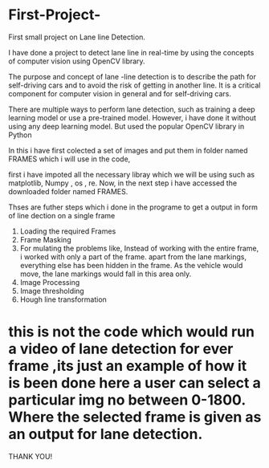 # First-Project-

First small project on Lane line Detection.



I have done a project to detect lane line in real-time by using the concepts of computer vision using OpenCV library.

The purpose and concept of lane -line detection is to describe the path for self-driving cars and to avoid the risk of getting in another line. It is a critical component for computer vision in general and for self-driving cars.

There are multiple ways to perform lane detection, such as training a deep learning model or use a pre-trained model. However, i have done it without using any deep learning model. But used the popular OpenCV library in Python


In this i have first colected a set of images and put them in folder named FRAMES which i will use in the code,

first i have impoted all the necessary libray which we will be using
such as matplotlib, Numpy , os , re.
Now, in the next step i have accessed the downloaded folder named FRAMES.

Thses are futher steps which i done in the programe to get a output in form of line dection on a single frame
1. Loading the required Frames 
2. Frame Masking 
3. For mulating the problems like,
Instead of working with the entire frame, i worked with only a part of the frame. apart from the lane markings, everything else has been hidden in the frame. As the vehicle would move, the lane markings would fall in this area only.
4. Image Processing 
5. Image thresholding 
6. Hough line transformation 


# this is not the code which would run a video of lane detection for ever frame ,its just an example of how it is been done here a user can select a particular img no between  0-1800. Where the selected frame is given as an output for lane detection.

THANK YOU!





